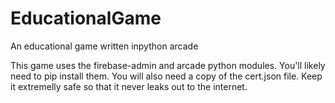 # EducationalGame
An educational game written inpython arcade


This game uses the firebase-admin and arcade python modules.
You'll likely need to pip install them.
You will also need a copy of the cert.json file. Keep it extremelly safe so that it never leaks out to the internet.